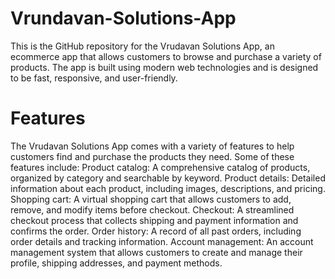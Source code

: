 # Vrundavan-Solutions-App
This is the GitHub repository for the Vrudavan Solutions App, an ecommerce app that allows customers to browse and purchase a variety of products. The app is built using modern web technologies and is designed to be fast, responsive, and user-friendly.
# Features
The Vrudavan Solutions App comes with a variety of features to help customers find and purchase the products they need. Some of these features include:
Product catalog: A comprehensive catalog of products, organized by category and searchable by keyword.
Product details: Detailed information about each product, including images, descriptions, and pricing.
Shopping cart: A virtual shopping cart that allows customers to add, remove, and modify items before checkout.
Checkout: A streamlined checkout process that collects shipping and payment information and confirms the order.
Order history: A record of all past orders, including order details and tracking information.
Account management: An account management system that allows customers to create and manage their profile, shipping addresses, and payment methods.
